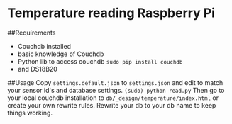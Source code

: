 # Temperature reading Raspberry Pi
##Requirements
 * Couchdb installed
 * basic knowledge of Couchdb
 * Python lib to access couchdb `sudo pip install couchdb`
 * and DS18B20

##Usage
 Copy `settings.default.json` to `settings.json` and edit to match your sensor id's and database settings.
 `(sudo) python read.py`
 Then go to your local couchdb installation to `db/_design/temperature/index.html` or create your own rewrite rules. Rewrite your db to your db name to keep things working.
